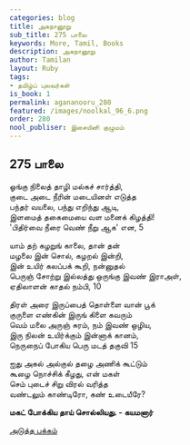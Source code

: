 ```yaml
---
categories: blog
title: அகநானூறு
sub_title: 275 பாலை
keywords: More, Tamil, Books
description: அகநானூறு
author: Tamilan
layout: Ruby
tags:
- தமிழ்ப் புலவர்கள்
is_book: 1
permalink: agananooru_280
featured: /images/noolkal_96_6.png
order: 280
nool_publiser: இசையினி குழுமம்
---
```



## 275 பாலை

ஓங்கு நிலைத் தாழி மல்கச் சார்த்தி,  
குடை அடை நீரின் மடையினள் எடுத்த  
பந்தர் வயலை, பந்து எறிந்து ஆடி,  
இளமைத் தகைமையை வள மனைக் கிழத்தி!  
'பிதிர்வை நீரை வெண் நீறு ஆக' என, 5

யாம் தற் கழறுங் காலை, தான் தன்  
மழலை இன் சொல், கழறல் இன்றி,  
இன் உயிர் கலப்பக் கூறி, நன்னுதல்  
பெருஞ் சோற்று இல்லத்து ஒருங்கு இவண் இராஅள்,  
ஏதிலாளன் காதல் நம்பி, 10

திரள் அரை இருப்பைத் தொள்ளை வான் பூக்  
குருளை எண்கின் இருங் கிளை கவரும்  
வெம் மலை அருஞ் சுரம், நம் இவண் ஒழிய,  
இரு நிலன் உயிர்க்கும் இன்னாக் கானம்,  
நெருநைப் போகிய பெரு மடத் தகுவி 15

ஐது அகல் அல்குல் தழை அணிக் கூட்டும்  
கூழை நொச்சிக் கீழது, என் மகள்  
செம் புடைச் சிறு விரல் வரித்த  
வண்டலும் காண்டிரோ, கண் உடையீரே?

**மகட் போக்கிய தாய் சொல்லியது. - கயமனார்**

[அடுத்த பக்கம்](agananooru_281)